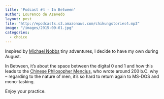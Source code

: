 ```yaml
---
title: 'Podcast #4 - In Between'
author: Lourenco de Azevedo
layout: post
file: "http://epodcasts.s3.amazonaws.com/chikungstories4.mp3"
image: "/images/2015-09-01.jpg"
categories:
  - choice
---
```

Inspired by <a href="http://www.sustainablycreative.com" target="_blank">Michael Nobbs</a> tiny adventures, I decide to have my own during August.

In Between, it&#8217;s about the space between the digital 0 and 1 and how this leads to the <a href="https://en.wikipedia.org/wiki/Mencius" target="_blank">Chinese Philosopher Mencius,</a> who wrote around 200 b.C. why &#8211; regarding to the nature of men, it&#8217;s so hard to return again to MS-DOS and mono-tasking.

Enjoy your practice.
